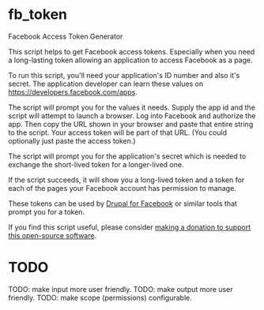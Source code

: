 fb_token
========

Facebook Access Token Generator

This script helps to get Facebook access tokens.  Especially when you need a long-lasting token allowing an application to access Facebook as a page.

To run this script, you'll need your application's ID number and also it's secret.  The application developer can learn these values on https://developers.facebook.com/apps.

The script will prompt you for the values it needs.  Supply the app id and the script will attempt to launch a browser.  Log into Facebook and authorize the app.  Then copy the URL shown in your browser and paste that entire string to the script.  Your access token will be part of that URL.  (You could optionally just paste the access token.)

The script will prompt you for the application's secret which is needed to exchange the short-lived token for a longer-lived one.

If the script succeeds, it will show you a long-lived token and a token for each of the pages your Facebook account has permission to manage.

These tokens can be used by <a href=//drupal.org/project/fb>Drupal for Facebook</a> or similar tools that prompt you for a token.

If you find this script useful, please consider <a href=//http://www.drupalforfacebook.org/contribute>making a donation to support this open-source software</a>.

TODO
====

TODO: make input more user friendly.
TODO: make output more user friendly.
TODO: make scope (permissions) configurable.
